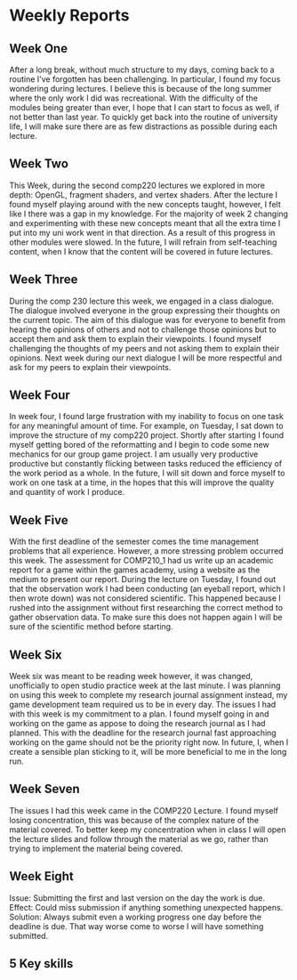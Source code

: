 # Weekly Reports

## Week One

After a long break, without much structure to my days, coming back to a routine I've forgotten has been challenging. In particular, I found my focus wondering during lectures. I believe this is because of the long summer where the only work I did was recreational. With the difficulty of the modules being greater than ever, I hope that I can start to focus as well, if not better than last year. To quickly get back into the routine of university life, I will make sure there are as few distractions as possible during each lecture.

## Week Two

This Week, during the second comp220 lectures we explored in more depth: OpenGL, fragment shaders, and vertex shaders. After the lecture I found myself playing around with the new concepts taught, however, I felt like I there was a gap in my knowledge. For the majority of week 2 changing and experimenting with these new concepts meant that all the extra time I put into my uni work went in that direction. As a result of this progress in other modules were slowed. In the future, I will refrain from self-teaching content, when I know that the content will be covered in future lectures. 

## Week Three

During the comp 230 lecture this week, we engaged in a class dialogue. The dialogue involved everyone in the group expressing their thoughts on the current topic. The aim of this dialogue was for everyone to benefit from hearing the opinions of others and not to challenge those opinions but to accept them and ask them to explain their viewpoints. I found myself challenging the thoughts of my peers and not asking them to explain their opinions. Next week during our next dialogue I will be more respectful and ask for my peers to explain their viewpoints.

## Week Four
In week four, I found large frustration with my inability to focus on one task for any meaningful amount of time. For example, on Tuesday, I sat down to improve the structure of my comp220 project. Shortly after starting I found myself getting bored of the reformatting and I begin to code some new mechanics for our group game project. I am usually very productive  productive but constantly flicking between tasks reduced the efficiency of the work period as a whole. In the future, I will sit down and force myself to work on one task at a time, in the hopes that this will improve the quality and quantity of work I produce. 

## Week Five
With the first deadline of the semester comes the time management problems that all experience. However, a more stressing problem occurred this week. The assessment for COMP210_1 had us write up an academic report for a game within the games academy, using a website as the medium to present our report. During the lecture on Tuesday, I found out that the observation work I had been conducting (an eyeball report, which I then wrote down) was not considered scientific. This happened because I rushed into the assignment without first researching the correct method to gather observation data. To make sure this does not happen again I will be sure of the scientific method before starting.  

## Week Six
Week six was meant to be reading week however, it was changed, unofficially to open studio practice week at the last minute. I was planning on using this week to complete my research journal assignment instead, my game development team required us to be in every day. The issues I had with this week is my commitment to a plan. I found myself going in and working on the game as appose to doing the research journal as I had planned. This with the deadline for the research journal fast approaching working on the game should not be the priority right now. In future, I, when I create a sensible plan sticking to it, will be more beneficial to me in the long run.

## Week Seven
The issues I had this week came in the COMP220 Lecture. I found myself losing concentration, this was because of the complex nature of the material covered. To better keep my concentration when in class I will open the lecture slides and follow through the material as we go, rather than trying to implement the material being covered. 

## Week Eight
Issue: Submitting the first and last version on the day the work is due.
Effect: Could miss submission if anything something unexpected happens. 
Solution: Always submit even a working progress one day before the deadline is due. That way worse come to worse I will have something submitted.


## 5 Key skills
